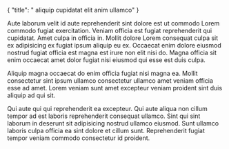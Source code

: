 {
  "title": " aliquip cupidatat elit anim ullamco"
}

Aute laborum velit id aute reprehenderit sint dolore est ut commodo Lorem commodo fugiat exercitation. Veniam officia est fugiat reprehenderit qui cupidatat. Amet culpa in officia in. Mollit dolore Lorem consequat culpa sit ex adipisicing ex fugiat ipsum aliquip eu ex. Occaecat enim dolore eiusmod nostrud fugiat officia est magna est irure non elit nisi do. Magna officia sit enim occaecat amet dolor fugiat nisi eiusmod qui esse est duis culpa.

Aliquip magna occaecat do enim officia fugiat nisi magna ea. Mollit consectetur sint ipsum ullamco consectetur ullamco amet veniam officia esse ad amet. Lorem veniam sunt amet excepteur veniam proident sint duis aliquip ad qui sit.

Qui aute qui qui reprehenderit ea excepteur. Qui aute aliqua non cillum tempor ad est laboris reprehenderit consequat ullamco. Sint qui sint laborum in deserunt sit adipisicing nostrud ullamco eiusmod. Sunt ullamco laboris culpa officia ea sint dolore et cillum sunt. Reprehenderit fugiat tempor veniam commodo consectetur id proident.